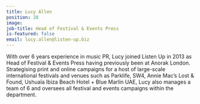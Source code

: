 ```yaml
---
title: Lucy Allen
position: 28
image: 
job-title: Head of Festival & Events Press
is-featured: false
email: lucy.allen@listen-up.biz
---
```


With over 6 years experience in music PR, Lucy joined Listen Up in 2013 as Head of Festival & Events Press having previously been at Anorak London. Strategising print and online campaigns for a host of large-scale international festivals and venues such as Parklife, SW4, Annie Mac’s Lost & Found, Ushuaïa Ibiza Beach Hotel + Blue Marlin UAE, Lucy also manages a team of 6 and oversees all festival and events campaigns within the department.